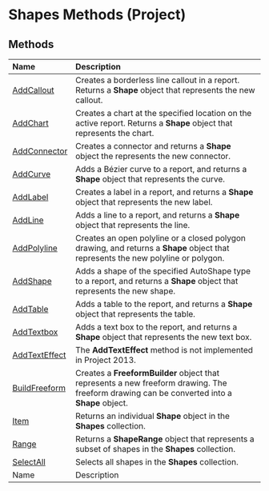 
# Shapes Methods (Project)

## Methods



|**Name**|**Description**|
|:-----|:-----|
| [AddCallout](6c183677-d869-f493-7226-14cca4329aae.md)|Creates a borderless line callout in a report. Returns a  **Shape** object that represents the new callout.|
| [AddChart](d404a9de-c1aa-c2a0-bf85-dc1f1735cf3c.md)|Creates a chart at the specified location on the active report. Returns a  **Shape** object that represents the chart.|
| [AddConnector](bfd75cf3-f70b-8d19-bf28-94e2f4b227dd.md)|Creates a connector and returns a  **Shape** object the represents the new connector.|
| [AddCurve](16ea0f55-268a-b224-cc94-3d7e74de6265.md)|Adds a Bézier curve to a report, and returns a  **Shape** object that represents the curve.|
| [AddLabel](3fd21dbc-51b7-0e22-8c8a-359b1717932f.md)|Creates a label in a report, and returns a  **Shape** object that represents the new label.|
| [AddLine](697a5972-4b24-8e77-b42f-b064019906fa.md)|Adds a line to a report, and returns a  **Shape** object that represents the line.|
| [AddPolyline](c61cbaf3-b687-b137-e4a2-8f9061dfc0f0.md)|Creates an open polyline or a closed polygon drawing, and returns a  **Shape** object that represents the new polyline or polygon.|
| [AddShape](58af0a51-a455-5c9a-1cae-e56dc67a08a5.md)|Adds a shape of the specified AutoShape type to a report, and returns a  **Shape** object that represents the new shape.|
| [AddTable](d4f9942b-ebd5-20e6-c8d4-f7107d1e1eab.md)|Adds a table to the report, and returns a  **Shape** object that represents the table.|
| [AddTextbox](ee8c619f-8b35-6f94-e680-86dbeedd6d19.md)|Adds a text box to the report, and returns a  **Shape** object that represents the new text box.|
| [AddTextEffect](5510367c-7f8d-3266-642f-61f3d45a18cf.md)|The  **AddTextEffect** method is not implemented in Project 2013.|
| [BuildFreeform](257f76e3-3b37-5b58-cb78-f6fcebe1ca29.md)|Creates a  **FreeformBuilder** object that represents a new freeform drawing. The freeform drawing can be converted into a **Shape** object.|
| [Item](43fba4f4-f3d3-20a0-2c77-15e31dcdcbf5.md)|Returns an individual  **Shape** object in the **Shapes** collection.|
| [Range](984326ae-f567-18b8-562a-fcb2160b0dad.md)|Returns a  **ShapeRange** object that represents a subset of shapes in the **Shapes** collection.|
| [SelectAll](f85eb8ea-770f-ba13-b7d4-794d162bd598.md)|Selects all shapes in the  **Shapes** collection.|
|Name|Description|
